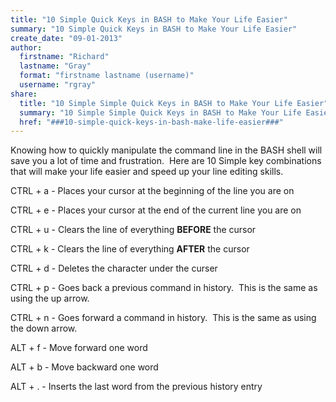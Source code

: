 ```yaml
---
title: "10 Simple Quick Keys in BASH to Make Your Life Easier"
summary: "10 Simple Quick Keys in BASH to Make Your Life Easier"
create_date: "09-01-2013"
author:
  firstname: "Richard"
  lastname: "Gray"
  format: "firstname lastname (username)"
  username: "rgray"
share:
  title: "10 Simple Simple Quick Keys in BASH to Make Your Life Easier"
  summary: "10 Simple Simple Quick Keys in BASH to Make Your Life Easier"
  href: "###10-simple-quick-keys-in-bash-make-life-easier###"
---
```

Knowing how to quickly manipulate the command line in the BASH shell will save you a lot of time and frustration.  Here are 10 Simple key combinations that will make your life easier and speed up your line editing skills.

CTRL + a - Places your cursor at the beginning of the line you are on

CTRL + e - Places your cursor at the end of the current line you are on

CTRL + u - Clears the line of everything <b>BEFORE</b> the cursor

CTRL + k - Clears the line of everything <b>AFTER</b> the cursor

CTRL + d - Deletes the character under the curser

CTRL + p - Goes back a previous command in history.  This is the same as using the up arrow.

CTRL + n - Goes forward a command in history.  This is the same as using the down arrow.

ALT + f - Move forward one word

ALT + b - Move backward one word

ALT + . - Inserts the last word from the previous history entry
